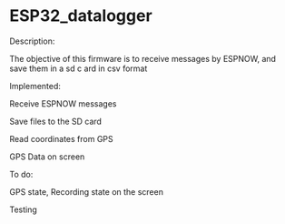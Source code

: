 # ESP32_datalogger
Description:


The objective of this firmware is to receive messages by ESPNOW, and save them in a sd c ard in csv format


Implemented:


Receive ESPNOW messages 

Save files to the SD card

Read coordinates from GPS

GPS Data on screen



To do:


GPS state, Recording state on the screen

Testing
